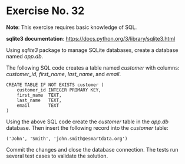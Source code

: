 # Exercise No. 32

**Note**: This exercise requires basic knowledge of SQL.

**sqlite3 documentation**: https://docs.python.org/3/library/sqlite3.html


Using *sqlite3* package to manage SQLite databases, create a database named *app.db*.

The following SQL code creates a table named *customer* with columns: *customer_id*, *first_name*, *last_name*, and *email*.

```
CREATE TABLE IF NOT EXISTS customer (
    customer_id INTEGER PRIMARY KEY,
    first_name  TEXT,
    last_name   TEXT,
    email       TEXT
)
```

Using the above SQL code create the *customer* table in the *app.db* database. Then insert the following record into the *customer* table:

```
('John', 'Smith', 'john.smith@esmartdata.org')
```

Commit the changes and close the database connection. The tests run several test cases to validate the solution.